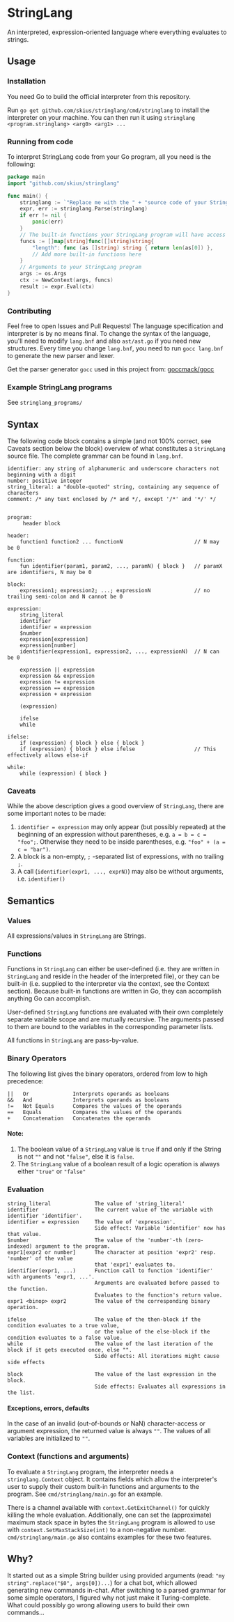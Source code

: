 # StringLang

An interpreted, expression-oriented language where everything evaluates to strings.

## Usage

### Installation

You need Go to build the official interpreter from this repository.

Run `go get github.com/skius/stringlang/cmd/stringlang` to install the interpreter on your machine. You can then
run it using `stringlang <program.stringlang> <arg0> <arg1> ...`

### Running from code

To interpret StringLang code from your Go program, all you need is the following:
```go
package main
import "github.com/skius/stringlang"

func main() {
    stringlang := `"Replace me with the " + "source code of your StringLang program"`
    expr, err := stringlang.Parse(stringlang)
    if err != nil {
        panic(err)
    }
    // The built-in functions your StringLang program will have access to
    funcs := []map[string]func([]string)string{
        "length": func (as []string) string { return len(as[0]) },
        // Add more built-in functions here
    }
    // Arguments to your StringLang program
    args := os.Args
    ctx := NewContext(args, funcs)
    result := expr.Eval(ctx)
}
```

### Contributing

Feel free to open Issues and Pull Requests! The language specification and interpreter is by no means final.
To change the syntax of the language, you'll need to modify `lang.bnf` and also `ast/ast.go` if you need new structures.
Every time you change `lang.bnf`, you need to run `gocc lang.bnf` to generate the new parser and lexer.

Get the parser generator `gocc` used in this project from: [goccmack/gocc](https://github.com/goccmack/gocc)

### Example StringLang programs

See `stringlang_programs/`

## Syntax

The following code block contains a simple (and not 100% correct, see Caveats section below the block) overview of what
constitutes a `StringLang` source file. The complete grammar can be found in `lang.bnf`.

```
identifier: any string of alphanumeric and underscore characters not beginning with a digit
number: positive integer
string_literal: a "double-quoted" string, containing any sequence of characters
comment: /* any text enclosed by /* and */, except '/*' and '*/' */


program:
     header block           

header:
    function1 function2 ... functionN                       // N may be 0  

function:
    fun identifier(param1, param2, ..., paramN) { block }   // paramX are identifiers, N may be 0

block:
    expression1; expression2; ...; expressionN              // no trailing semi-colon and N cannot be 0

expression:
    string_literal
    identifier
    identifier = expression
    $number
    expression[expression]
    expression[number]
    identifier(expression1, expression2, ..., expressionN)  // N can be 0
    
    expression || expression
    expression && expression
    expression != expression
    expression == expression
    expression + expression
    
    (expression)
    
    ifelse
    while
    
ifelse:
    if (expression) { block } else { block }
    if (expression) { block } else ifelse                   // This effectively allows else-if 
    
while:
    while (expression) { block }
```

### Caveats
While the above description gives a good overview of `StringLang`, there are some important notes to be made:
1) `identifier = expression` may only appear (but possibly repeated) at the beginning of an expression without parentheses, e.g. 
   `a = b = c = "foo";`. Otherwise they need to be inside parentheses, e.g. `"foo" + (a = c = "bar")`.
2) A block is a non-empty, `;` -separated list of expressions, with no trailing `;`.
3) A call (`identifier(expr1, ..., exprN)`) may also be without arguments, i.e. `identifier()`

## Semantics

### Values

All expressions/values in `StringLang` are Strings.

### Functions

Functions in `StringLang` can either be user-defined (i.e. they are written in `StringLang` and reside
in the header of the interpreted file), or they can be built-in (i.e. supplied to the interpreter
via the context, see the Context section). Because built-in functions are written in Go, they can accomplish anything
Go can accomplish. 

User-defined `StringLang` functions are evaluated with their own completely separate variable scope and
are mutually recursive. The arguments passed to them are bound to the variables in the corresponding parameter lists.

All functions in `StringLang` are pass-by-value.

### Binary Operators

The following list gives the binary operators, ordered from low to high precedence:
```
||   Or              Interprets operands as booleans           
&&   And             Interprets operands as booleans  
!=   Not Equals      Compares the values of the operands
==   Equals          Compares the values of the operands
+    Concatenation   Concatenates the operands
```
#### Note: 
1) The boolean value of a `StringLang` value is `true` if and only if the String is not `""` and 
   not `"false"`, else it is `false`.
2) The `StringLang` value of a boolean result of a logic operation is always either `"true"` or `"false"` 

### Evaluation 
```
string_literal              The value of 'string_literal'
identifier                  The current value of the variable with identifier 'identifier'.
identifier = expression     The value of 'expression'. 
                            Side effect: Variable 'identifier' now has that value.
$number                     The value of the 'number'-th (zero-indexed) argument to the program.
expr1[expr2 or number]      The character at position 'expr2' resp. 'number' of the value 
                            that 'expr1' evaluates to.
identifier(expr1, ...)      Function call to function 'identifier' with arguments 'expr1, ...'.
                            Arguments are evaluated before passed to the function.
                            Evaluates to the function's return value.
expr1 <binop> expr2         The value of the corresponding binary operation. 

ifelse                      The value of the then-block if the condition evaluates to a true value,
                            or the value of the else-block if the condition evaluates to a false value.
while                       The value of the last iteration of the block if it gets executed once, else "".
                            Side effects: All iterations might cause side effects
                            
block                       The value of the last expression in the block.
                            Side effects: Evaluates all expressions in the list.

```

#### Exceptions, errors, defaults

In the case of an invalid (out-of-bounds or NaN) character-access or argument expression,
the returned value is always `""`. The values of all variables are initialized to `""`.

### Context (functions and arguments)

To evaluate a `StringLang` program, the interpreter needs a `stringlang.Context` object.
It contains fields which allow the interpreter's user to supply their custom built-in functions and arguments to the program.
See `cmd/stringlang/main.go` for an example.

There is a channel available with `context.GetExitChannel()` for quickly killing the whole evaluation.
Additionally, one can set the (approximate) maximum stack space in bytes the `StringLang` program is allowed to use with
`context.SetMaxStackSize(int)` to a non-negative number. `cmd/stringlang/main.go` also contains examples
for these two features. 

## Why?

It started out as a simple String builder using provided arguments (read: `"my string".replace("$0", args[0])...`) 
for a chat bot, which allowed generating new commands in-chat. 
After switching to a parsed grammar for some simple operators, I figured why not just make it Turing-complete.
What could possibly go wrong allowing users to build their own commands...
